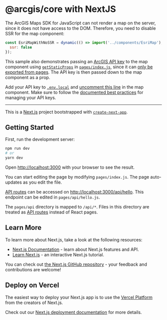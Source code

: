 # @arcgis/core with NextJS

The ArcGIS Maps SDK for JavaScript can not render a map on the server, since it does not have access to the DOM. Therefore, you need to disable SSR for the map component:

```js
const EsriMapWithNoSSR = dynamic(() => import('../components/EsriMap'), {
  ssr: false
});
```

This sample also demonstrates passing an [ArcGIS API key](https://developers.arcgis.com/documentation/mapping-apis-and-services/security/api-keys) to the map component using [`getStaticProps`](https://nextjs.org/docs/basic-features/data-fetching/get-static-props) in [`pages/index.js`](https://github.com/benelan/arcgis-esm-samples/blob/main/nextjs-arcgis-core/pages/index.js), since it can [only be exported from pages](https://nextjs.org/docs/basic-features/data-fetching/get-static-props#where-can-i-use-getstaticprops). The API key is then passed down to the map component as a prop.

Add your API key to [`.env.local`](https://github.com/benelan/arcgis-esm-samples/blob/main/nextjs-arcgis-core/.env.local) and [uncomment this line](https://github.com/benelan/arcgis-esm-samples/blob/4bae3959b02d6dff79f2b0c322d0f3143f47f625/nextjs-arcgis-core/components/EsriMap.jsx#L22) in the map component. Make sure to follow the [documented best practices](https://developers.arcgis.com/documentation/mapping-apis-and-services/security/security-best-practices/#api-key-security) for managing your API keys.

---

This is a [Next.js](https://nextjs.org/) project bootstrapped with [`create-next-app`](https://github.com/vercel/next.js/tree/canary/packages/create-next-app).

## Getting Started

First, run the development server:

```bash
npm run dev
# or
yarn dev
```

Open [http://localhost:3000](http://localhost:3000) with your browser to see the result.

You can start editing the page by modifying `pages/index.js`. The page auto-updates as you edit the file.

[API routes](https://nextjs.org/docs/api-routes/introduction) can be accessed on [http://localhost:3000/api/hello](http://localhost:3000/api/hello). This endpoint can be edited in `pages/api/hello.js`.

The `pages/api` directory is mapped to `/api/*`. Files in this directory are treated as [API routes](https://nextjs.org/docs/api-routes/introduction) instead of React pages.

## Learn More

To learn more about Next.js, take a look at the following resources:

- [Next.js Documentation](https://nextjs.org/docs) - learn about Next.js features and API.
- [Learn Next.js](https://nextjs.org/learn) - an interactive Next.js tutorial.

You can check out [the Next.js GitHub repository](https://github.com/vercel/next.js/) - your feedback and contributions are welcome!

## Deploy on Vercel

The easiest way to deploy your Next.js app is to use the [Vercel Platform](https://vercel.com/new?utm_medium=default-template&filter=next.js&utm_source=create-next-app&utm_campaign=create-next-app-readme) from the creators of Next.js.

Check out our [Next.js deployment documentation](https://nextjs.org/docs/deployment) for more details.
